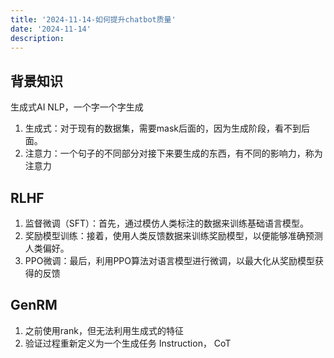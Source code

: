 ```yaml
---
title: '2024-11-14-如何提升chatbot质量'
date: '2024-11-14'
description: 
---
```



## 背景知识
生成式AI
NLP，一个字一个字生成
1. 生成式：对于现有的数据集，需要mask后面的，因为生成阶段，看不到后面。
2. 注意力：一个句子的不同部分对接下来要生成的东西，有不同的影响力，称为注意力

## RLHF
1. 监督微调（SFT）：首先，通过模仿人类标注的数据来训练基础语言模型。
2. 奖励模型训练：接着，使用人类反馈数据来训练奖励模型，以便能够准确预测人类偏好。
3. PPO微调：最后，利用PPO算法对语言模型进行微调，以最大化从奖励模型获得的反馈



## GenRM
1. 之前使用rank，但无法利用生成式的特征
2. 验证过程重新定义为一个生成任务
Instruction， CoT



